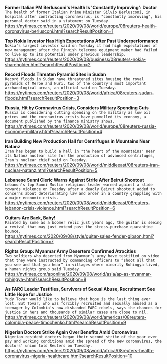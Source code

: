 **Former Italian PM Berlusconi's Health Is 'Constantly Improving': Doctor**\
`The health of former Italian Prime Minister Silvio Berlusconi, in hospital after contracting coronavirus, is "constantly improving", his personal doctor said in a statement on Tuesday.`\
https://nytimes.com/reuters/2020/09/08/world/europe/08reuters-health-coronavirus-berlusconi.html?searchResultPosition=1

**Top Nokia Investor Has High Expectations After Past Underperformance**\
`Nokia's largest investor said on Tuesday it had high expectations of new management after the Finnish telecoms equipment maker had failed to live up to its potential under previous leadership. `\
https://nytimes.com/reuters/2020/09/08/business/08reuters-nokia-shareholder.html?searchResultPosition=2

**Record Floods Threaten Pyramid Sites in Sudan**\
`Record floods in Sudan have threatened sites housing the royal pyramids of Meroe and Nuri, two of the country's most important archaeological areas, an official said on Tuesday.`\
https://nytimes.com/reuters/2020/09/08/world/africa/08reuters-sudan-floods.html?searchResultPosition=3

**Russia, Hit by Coronavirus Crisis, Considers Military Spending Cuts**\
`Russia is considering cutting spending on the military as low oil prices and the coronavirus crisis have pummelled its economy, a document published by the finance ministry shows.`\
https://nytimes.com/reuters/2020/09/08/world/europe/08reuters-russia-economy-military.html?searchResultPosition=4

**Iran Building New Production Hall for Centrifuges in Mountains Near Natanz**\
`Iran has begun to build a hall in "the heart of the mountains" near its Natanz nuclear site for the production of advanced centrifuges, Iran's nuclear chief said on Tuesday.`\
https://nytimes.com/reuters/2020/09/08/world/middleeast/08reuters-iran-nuclear-natanz.html?searchResultPosition=5

**Lebanese Sunni Cleric Warns Against Strife After Beirut Shootout**\
`Lebanon's top Sunni Muslim religious leader warned against a slide towards violence on Tuesday after a deadly Beirut shootout added to concerns about deteriorating law and order in a country grappling with a major economic crisis.`\
https://nytimes.com/reuters/2020/09/08/world/middleeast/08reuters-lebanon-crisis-violence.html?searchResultPosition=6

**Guitars Are Back, Baby!**\
`Painted by some as a boomer relic just years ago, the guitar is seeing a revival that may just extend past the stress-purchase quarantine bounce.`\
https://nytimes.com/2020/09/08/style/guitar-sales-fender-gibson.html?searchResultPosition=7

**Rights Group: Myanmar Army Deserters Confirmed Atrocities**\
`Two soldiers who deserted from Myanmar’s army have testified on video that they were instructed by commanding officers to “shoot all that you see and that you hear” in villages where minority Rohingya lived, a human rights group said Tuesday. `\
https://nytimes.com/aponline/2020/09/08/world/asia/ap-as-myanmar-rohingya-.html?searchResultPosition=8

**As FARC Leader Testifies, Survivors of Sexual Abuse, Recruitment See Little Hope for Justice**\
`Yudy Tovar would like to believe that hope is the last thing ever lost. But Tovar, who was forcibly recruited and sexually abused as a teenager by Colombia's now-disbanded FARC rebels, says the chances for justice in hers and thousands of similar cases are close to nil.`\
https://nytimes.com/reuters/2020/09/08/world/americas/08reuters-colombia-peace-timochenko.html?searchResultPosition=9

**Nigerian Doctors Strike Again Over Benefits Amid Coronavirus**\
`Nigerian resident doctors began their second strike of the year over pay and working conditions amid the spread of the new coronavirus, the doctors' union told Reuters on Tuesday. `\
https://nytimes.com/reuters/2020/09/08/world/africa/08reuters-health-coronavirus-nigeria-healthcare.html?searchResultPosition=10

